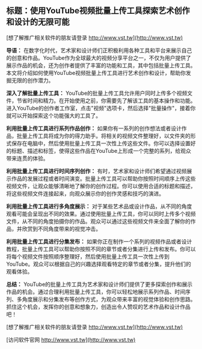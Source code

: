 ## **标题：使用YouTube视频批量上传工具探索艺术创作和设计的无限可能**

[想了解推广相关软件的朋友请登录 http://www.vst.tw](http://www.vst.tw)

**导语：**
在数字化时代，艺术家和设计师们正积极利用各种工具和平台来展示自己的创意和作品。YouTube作为全球最大的视频分享平台之一，不仅为用户提供了展示作品的机会，还为创作者提供了丰富的功能和工具，其中包括批量上传工具。本文将介绍如何使用YouTube视频批量上传工具进行艺术创作和设计，帮助你发掘无限的创作潜力。

**深入了解批量上传工具：**
YouTube的批量上传工具允许用户同时上传多个视频文件，节省时间和精力。在开始使用之前，你需要先了解该工具的基本操作和功能。进入YouTube的创作者工作室，点击"视频"选项卡，然后选择"批量操作"，接着你就可以开始探索这个功能强大的工具了。

**利用批量上传工具进行系列作品创作：**
如果你有一系列的创作想法或者设计作品，批量上传工具将成为你的得力助手。将相关的视频文件整理好，以文件夹的形式保存在电脑中，然后使用批量上传工具一次性上传这些文件。你可以选择设置好的标题、描述和标签，使得这些作品在YouTube上形成一个完整的系列，给观众带来连贯的体验。

**利用批量上传工具进行时间序列创作：**
有时，艺术家和设计师们希望通过视频展示作品的发展过程或者时间演变。批量上传工具可以帮助你按照时间顺序上传这些视频文件，让观众能够清晰地了解你的创作过程。你可以使用合适的标题和描述，将这些视频文件连接起来，向观众展示你的创作灵感和技巧的演进。

**利用批量上传工具进行多角度展示：**
对于某些艺术品或设计作品，从不同的角度观看可能会呈现出不同的效果。通过使用批量上传工具，你可以同时上传多个视频文件，从不同的角度拍摄你的作品。观众可以通过这些视频文件来全面了解你的作品，并欣赏到不同角度带来的视觉冲击。

**利用批量上传工具进行分集发布：**
如果你正在制作一个系列的视频作品或者设计教程，批量上传工具可以帮助你按照不同的章节或者分集进行上传和发布。你可以将每个视频文件按照顺序整理好，然后使用批量上传工具一次性上传到YouTube。观众可以根据自己的兴趣选择观看特定的章节或者分集，提升他们的观看体验。

**总结：**
YouTube的批量上传工具为艺术家和设计师们提供了更多探索创作和展示作品的机会。通过合理利用批量上传工具，你可以轻松地展示系列作品、时间序列、多角度展示和分集发布等创作方式，为观众带来丰富的视觉体验和创作思路。抓住这个机会，发挥你的创意和想象力，创造出令人赞叹的艺术作品和设计作品吧！

[想了解推广相关软件的朋友请登录 http://www.vst.tw](http://www.vst.tw)


[访问软件官网 http://www.vst.tw](http://www.vst.tw)
